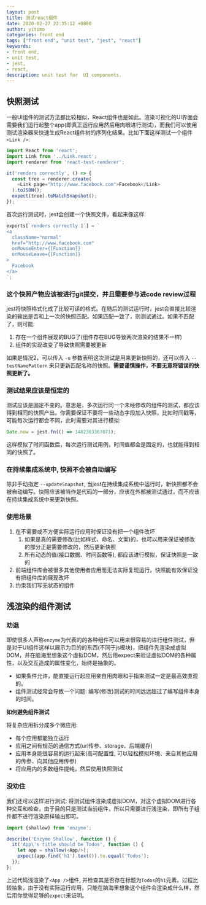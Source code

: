 ```yaml
---
layout: post
title: 测试react组件
date: 2020-02-27 22:35:12 +0800
author: yitimo
categories: front end
tags: ["front end", "unit test", "jest", "react"]
keywords:
- front end,
- unit test,
- jest,
- react,
description: unit test for  UI components.
---
```


## 快照测试

一般UI组件的测试方法都比较相似，React组件也是如此。渲染可视化的UI界面会需要我们运行起整个app(即真正运行应用然后用肉眼进行测试)，而我们可以使用测试渲染器来快速生成React组件树的序列化结果。比如下面这样测试一个组件``<Link />``:

``` js
import React from 'react';
import Link from '../Link.react';
import renderer from 'react-test-renderer';

it('renders correctly', () => {
  const tree = renderer.create(
    <Link page="http://www.facebook.com">Facebook</Link>
  ).toJSON();
  expect(tree).toMatchSnapshot();
});
```

首次运行测试时，jest会创建一个快照文件，看起来像这样:

``` js
exports[`renders correctly 1`] = `
<a
  className="normal"
  href="http://www.facebook.com"
  onMouseEnter={[Function]}
  onMouseLeave={[Function]}
>
  Facebook
</a>
`;
```

### 这个快照产物应该被进行git提交，并且需要参与进code review过程

jest将快照格式化成了比较可读的格式。在随后的测试运行时，jest会直接比较渲染的输出是否和上一次的快照匹配。如果匹配一致了，则测试通过。如果不匹配了，则可能:

1. 存在一个组件展现的BUG了(组件存在BUG导致两次渲染的结果不一样)
2. 组件的实现改变了导致快照需要被更新

如果是情况2，可以传入 ``-u`` 参数表明这次测试是用来更新快照的，还可以传入 ``--testNamePattern`` 来只更新匹配名称的快照。**需要谨慎操作，不要无意将错误的快照更新了。**

### 测试结果应该是恒定的

测试应该是固定不变的。意思是，多次运行同一个未经修改的组件的测试，都应该得到相同的快照产出。你需要保证不要将一些动态字段加入快照，比如时间戳等，可能每次运行都会不同，此时需要对其进行模拟:

``` js
Date.now = jest.fn(() => 1482363367071);
```

这样模拟了时间函数后，每次运行测试用例，时间值都会是固定的，也就能得到相同的快照了。

### 在持续集成系统中, 快照不会被自动编写

除非手动指定 ``--updateSnapshot``, 当jest在持续集成系统中运行时，新快照都不会被自动编写。快照应该被当作是代码的一部分，应该在外部被测试通过，而不应该在持续集成系统中来更新快照。

### 使用场景

1. 在不需要或不方便实际运行应用时保证没有把一个组件改坏
    1. 如果是真的需要修改(比如样式、命名、文案)的，也可以用来保证被修改的部分正是需要修改的，然后更新快照
    2. 所有动态的值(接口数据、时间函数等), 都应该进行模拟，保证快照是一致的
2. 前端组件库会被很多其他使用者应用而无法实际复现运行，快照能有效保证没有把组件库的展现改坏
3. 约束我们写无状态的组件

## 浅渲染的组件测试

### 劝退

即使很多人声称``enzyme``为代表的的各种组件可以用来很容易的进行组件测试，但是对于UI组件这样以展示为目的的东西(不同于js模块)，把组件先渲染成虚拟DOM，并在脑海里想象这个虚拟DOM，然后用expect来验证虚拟DOM的各种属性，以及交互造成的属性变化，始终是抽象的。

- 如果条件允许，能直接运行起应用亲自用肉眼和手指来测试一定是最高效直观的。
- 组件测试经常会导致一个问题: 编写(修改)测试的时间远远超过了编写组件本身的时间。

**如何避免组件测试**

将复杂应用拆分成多个微应用:

- 每个应用都能独立运行
- 应用之间有规范的通信方式(url传参、storage、后端缓存)
- 应用本身能很容易的运行起来(高可配置性, 可以轻松模拟环境、来自其他应用的传参、向其他应用传参)
- 将应用内的多数组件提纯，然后使用快照测试

### 没劝住

我们还可以这样进行测试: 将测试组件渲染成虚拟DOM，对这个虚拟DOM进行各种交互和检查，由于目的只是测试当前组件，所以只需要进行浅渲染，即所有子组件都不进行渲染原样输出即可。

``` js
import {shallow} from 'enzyme';

describe('Enzyme Shallow', function () {
  it('App\'s title should be Todos', function () {
    let app = shallow(<App/>);
    expect(app.find('h1').text()).to.equal('Todos');
  });
};
```

上述代码浅渲染了``<App />``组件, 并检查其是否存在标题为``Todos``的``h1``元素。过程比较抽象，由于没有实际运行应用，只能在脑海里想象这个组件会渲染成什么样，然后用你觉得足够的``expect``来证明。
